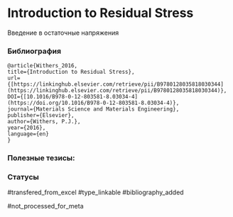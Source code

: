 # Introduction to Residual Stress

Введение в остаточные напряжения

### Библиография
```
@article{Withers_2016,
title={Introduction to Residual Stress},
url={[https://linkinghub.elsevier.com/retrieve/pii/B9780128035818030344](https://linkinghub.elsevier.com/retrieve/pii/B9780128035818030344)},
DOI={[10.1016/B978-0-12-803581-8.03034-4](https://doi.org/10.1016/B978-0-12-803581-8.03034-4)},
journal={Materials Science and Materials Engineering},
publisher={Elsevier},
author={Withers, P.J.},
year={2016},
language={en}
}
```

### Полезные тезисы:

### Статусы
#transfered_from_excel 
#type_linkable 
#bibliography_added

#not_processed_for_meta
